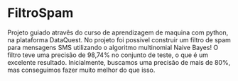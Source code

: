 # FiltroSpam

Projeto guiado atravês do curso de aprendizagem de maquina com python, na plataforma DataQuest.
No projeto foi possivel construir um filtro de spam para mensagens SMS utilizando o algoritmo multinomial Naive Bayes!
O filtro teve uma precisão de 98,74% no conjunto de teste, o que é um excelente resultado. Inicialmente, buscamos uma precisão de mais de 80%, mas conseguimos fazer muito melhor do que isso. 
